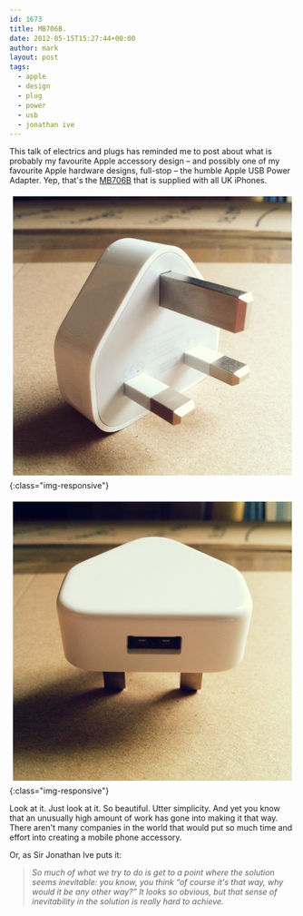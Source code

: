 ```yaml
---
id: 1673
title: MB706B.
date: 2012-05-15T15:27:44+00:00
author: mark
layout: post
tags:
  - apple
  - design
  - plug
  - power
  - usb
  - jonathan ive
---
```

This talk of electrics and plugs has reminded me to post about what is probably my favourite Apple accessory design &#8211; and possibly one of my favourite Apple hardware designs, full-stop &#8211; the humble Apple USB Power Adapter. Yep, that's the [MB706B](http://store.apple.com/uk/product/MB706B/B) that is supplied with all UK iPhones.

![Apple USB Power Adapter, MB706B, front](/images/fromwp/2012/05/charger1.jpg){:class="img-responsive"}

![Apple USB Power Adapter, MB706B, bottom](/images/fromwp/2012/05/charger2.jpg){:class="img-responsive"}

Look at it. Just look at it. So beautiful. Utter simplicity. And yet you know that an unusually high amount of work has gone into making it that way. There aren't many companies in the world that would put so much time and effort into creating a mobile phone accessory.

Or, as Sir Jonathan Ive puts it:

> _So much of what we try to do is get to a point where the solution seems inevitable: you know, you think &#8220;of course it's that way, why would it be any other way?&#8221; It looks so obvious, but that sense of inevitability in the solution is really hard to achieve._
